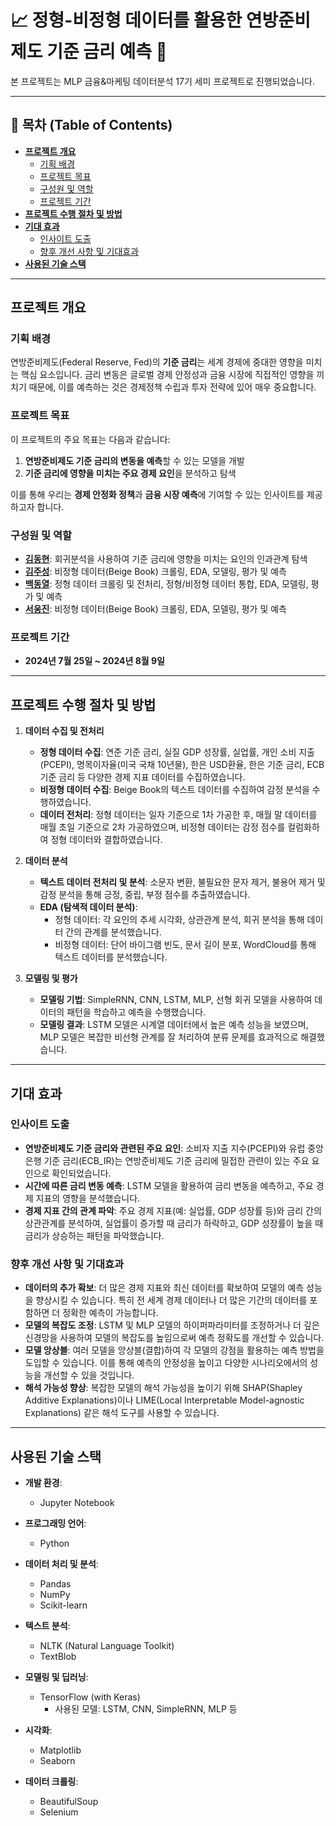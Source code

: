 # 📈 정형-비정형 데이터를 활용한 연방준비제도 기준 금리 예측 🙂

본 프로젝트는 MLP 금융&마케팅 데이터분석 17기 세미 프로젝트로 진행되었습니다.

---

## 📑 목차 (Table of Contents)
- [**프로젝트 개요**](#프로젝트-개요)
  - [기획 배경](#기획-배경)
  - [프로젝트 목표](#프로젝트-목표)
  - [구성원 및 역할](#구성원-및-역할)
  - [프로젝트 기간](#프로젝트-기간)
- [**프로젝트 수행 절차 및 방법**](#프로젝트-수행-절차-및-방법)
- [**기대 효과**](#기대-효과)
  - [인사이트 도출](#인사이트-도출)
  - [향후 개선 사항 및 기대효과](#향후-개선-사항-및-기대효과)
- [**사용된 기술 스택**](#사용된-기술-스택)

---

## 프로젝트 개요

### 기획 배경
연방준비제도(Federal Reserve, Fed)의 **기준 금리**는 세계 경제에 중대한 영향을 미치는 핵심 요소입니다. 금리 변동은 글로벌 경제 안정성과 금융 시장에 직접적인 영향을 끼치기 때문에, 이를 예측하는 것은 경제정책 수립과 투자 전략에 있어 매우 중요합니다.

### 프로젝트 목표
이 프로젝트의 주요 목표는 다음과 같습니다:
1. **연방준비제도 기준 금리의 변동을 예측**할 수 있는 모델을 개발
2. **기준 금리에 영향을 미치는 주요 경제 요인**을 분석하고 탐색

이를 통해 우리는 **경제 안정화 정책**과 **금융 시장 예측**에 기여할 수 있는 인사이트를 제공하고자 합니다.

### 구성원 및 역할
- [**김동현**](https://github.com/superdupermulti17): 회귀분석을 사용하여 기준 금리에 영향을 미치는 요인의 인과관계 탐색
- [**김주성**](https://github.com/kimjuseong-99): 비정형 데이터(Beige Book) 크롤링, EDA, 모델링, 평가 및 예측
- [**백동열**](https://github.com/dybaek9): 정형 데이터 크롤링 및 전처리, 정형/비정형 데이터 통합, EDA, 모델링, 평가 및 예측
- [**서웅진**](https://github.com/UngJinSeo): 비정형 데이터(Beige Book) 크롤링, EDA, 모델링, 평가 및 예측

### 프로젝트 기간
- **2024년 7월 25일 ~ 2024년 8월 9일**

---

## 프로젝트 수행 절차 및 방법

1. **데이터 수집 및 전처리**
   - **정형 데이터 수집**: 연준 기준 금리, 실질 GDP 성장률, 실업률, 개인 소비 지출(PCEPI), 명목이자율(미국 국채 10년물), 한은 USD환율, 한은 기준 금리, ECB 기준 금리 등 다양한 경제 지표 데이터를 수집하였습니다.
   - **비정형 데이터 수집**: Beige Book의 텍스트 데이터를 수집하여 감정 분석을 수행하였습니다.
   - **데이터 전처리**: 정형 데이터는 일자 기준으로 1차 가공한 후, 매월 말 데이터를 매월 초일 기준으로 2차 가공하였으며, 비정형 데이터는 감정 점수를 컬럼화하여 정형 데이터와 결합하였습니다.

2. **데이터 분석**
   - **텍스트 데이터 전처리 및 분석**: 소문자 변환, 불필요한 문자 제거, 불용어 제거 및 감정 분석을 통해 긍정, 중립, 부정 점수를 추출하였습니다.
   - **EDA (탐색적 데이터 분석)**:
     - 정형 데이터: 각 요인의 추세 시각화, 상관관계 분석, 회귀 분석을 통해 데이터 간의 관계를 분석했습니다.
     - 비정형 데이터: 단어 바이그램 빈도, 문서 길이 분포, WordCloud를 통해 텍스트 데이터를 분석했습니다.

3. **모델링 및 평가**
   - **모델링 기법**: SimpleRNN, CNN, LSTM, MLP, 선형 회귀 모델을 사용하여 데이터의 패턴을 학습하고 예측을 수행했습니다.
   - **모델링 결과**: LSTM 모델은 시계열 데이터에서 높은 예측 성능을 보였으며, MLP 모델은 복잡한 비선형 관계를 잘 처리하여 분류 문제를 효과적으로 해결했습니다.

---

## 기대 효과

### 인사이트 도출
- **연방준비제도 기준 금리와 관련된 주요 요인**: 소비자 지출 지수(PCEPI)와 유럽 중앙은행 기준 금리(ECB_IR)는 연방준비제도 기준 금리에 밀접한 관련이 있는 주요 요인으로 확인되었습니다.
- **시간에 따른 금리 변동 예측**: LSTM 모델을 활용하여 금리 변동을 예측하고, 주요 경제 지표의 영향을 분석했습니다.
- **경제 지표 간의 관계 파악**: 주요 경제 지표(예: 실업률, GDP 성장률 등)와 금리 간의 상관관계를 분석하여, 실업률이 증가할 때 금리가 하락하고, GDP 성장률이 높을 때 금리가 상승하는 패턴을 파악했습니다.

### 향후 개선 사항 및 기대효과
- **데이터의 추가 확보**: 더 많은 경제 지표와 최신 데이터를 확보하여 모델의 예측 성능을 향상시킬 수 있습니다. 특히 전 세계 경제 데이터나 더 많은 기간의 데이터를 포함하면 더 정확한 예측이 가능합니다.
- **모델의 복잡도 조정**: LSTM 및 MLP 모델의 하이퍼파라미터를 조정하거나 더 깊은 신경망을 사용하여 모델의 복잡도를 높임으로써 예측 정확도를 개선할 수 있습니다.
- **모델 앙상블**: 여러 모델을 앙상블(결합)하여 각 모델의 강점을 활용하는 예측 방법을 도입할 수 있습니다. 이를 통해 예측의 안정성을 높이고 다양한 시나리오에서의 성능을 개선할 수 있을 것입니다.
- **해석 가능성 향상**: 복잡한 모델의 해석 가능성을 높이기 위해 SHAP(Shapley Additive Explanations)이나 LIME(Local Interpretable Model-agnostic Explanations) 같은 해석 도구를 사용할 수 있습니다.

---

## 사용된 기술 스택

- **개발 환경**:
  - Jupyter Notebook

- **프로그래밍 언어**:
  - Python

- **데이터 처리 및 분석**:
  - Pandas
  - NumPy
  - Scikit-learn

- **텍스트 분석**:
  - NLTK (Natural Language Toolkit)
  - TextBlob

- **모델링 및 딥러닝**:
  - TensorFlow (with Keras)
    - 사용된 모델: LSTM, CNN, SimpleRNN, MLP 등

- **시각화**:
  - Matplotlib
  - Seaborn

- **데이터 크롤링**:
  - BeautifulSoup
  - Selenium
